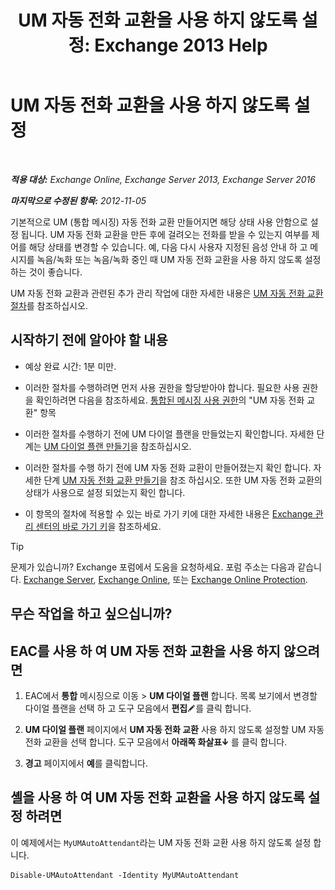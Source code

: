 ﻿---
title: 'UM 자동 전화 교환을 사용 하지 않도록 설정: Exchange 2013 Help'
TOCTitle: UM 자동 전화 교환을 사용 하지 않도록 설정
ms:assetid: ad79f374-f68f-430b-8b9c-2c841e1c55ae
ms:mtpsurl: https://technet.microsoft.com/ko-kr/library/Bb124228(v=EXCHG.150)
ms:contentKeyID: 50483855
ms.date: 05/22/2018
mtps_version: v=EXCHG.150
ms.translationtype: MT
---

# UM 자동 전화 교환을 사용 하지 않도록 설정

 

_**적용 대상:** Exchange Online, Exchange Server 2013, Exchange Server 2016_

_**마지막으로 수정된 항목:** 2012-11-05_

기본적으로 UM (통합 메시징) 자동 전화 교환 만들어지면 해당 상태 사용 안함으로 설정 됩니다. UM 자동 전화 교환을 만든 후에 걸려오는 전화를 받을 수 있는지 여부를 제어를 해당 상태를 변경할 수 있습니다. 예, 다음 다시 사용자 지정된 음성 안내 하 고 메시지를 녹음/녹화 또는 녹음/녹화 중인 때 UM 자동 전화 교환을 사용 하지 않도록 설정 하는 것이 좋습니다.

UM 자동 전화 교환과 관련된 추가 관리 작업에 대한 자세한 내용은 [UM 자동 전화 교환 절차](um-auto-attendant-procedures-exchange-2013-help.md)를 참조하십시오.

## 시작하기 전에 알아야 할 내용

  - 예상 완료 시간: 1분 미만.

  - 이러한 절차를 수행하려면 먼저 사용 권한을 할당받아야 합니다. 필요한 사용 권한을 확인하려면 다음을 참조하세요. [통합된 메시징 사용 권한](unified-messaging-permissions-exchange-2013-help.md)의 "UM 자동 전화 교환" 항목

  - 이러한 절차를 수행하기 전에 UM 다이얼 플랜을 만들었는지 확인합니다. 자세한 단계는 [UM 다이얼 플랜 만들기](create-a-um-dial-plan-exchange-2013-help.md)을 참조하십시오.

  - 이러한 절차를 수행 하기 전에 UM 자동 전화 교환이 만들어졌는지 확인 합니다. 자세한 단계 [UM 자동 전화 교환 만들기](create-a-um-auto-attendant-exchange-2013-help.md)을 참조 하십시오. 또한 UM 자동 전화 교환의 상태가 사용으로 설정 되었는지 확인 합니다.

  - 이 항목의 절차에 적용할 수 있는 바로 가기 키에 대한 자세한 내용은 [Exchange 관리 센터의 바로 가기 키](keyboard-shortcuts-in-the-exchange-admin-center-exchange-online-protection-help.md)을 참조하세요.


> [!TIP]
> 문제가 있습니까? Exchange 포럼에서 도움을 요청하세요. 포럼 주소는 다음과 같습니다. <A href="https://go.microsoft.com/fwlink/p/?linkid=60612">Exchange Server</A>, <A href="https://go.microsoft.com/fwlink/p/?linkid=267542">Exchange Online</A>, 또는 <A href="https://go.microsoft.com/fwlink/p/?linkid=285351">Exchange Online Protection</A>.



## 무슨 작업을 하고 싶으십니까?

## EAC를 사용 하 여 UM 자동 전화 교환을 사용 하지 않으려면

1.  EAC에서 **통합** 메시징으로 이동 \> **UM 다이얼 플랜** 합니다. 목록 보기에서 변경할 다이얼 플랜을 선택 하 고 도구 모음에서 **편집**![편집 아이콘](images/JJ218640.6f53ccb2-1f13-4c02-bea0-30690e6ea71d(EXCHG.150).gif "편집 아이콘")를 클릭 합니다.

2.  **UM 다이얼 플랜** 페이지에서 **UM 자동 전화 교환** 사용 하지 않도록 설정할 UM 자동 전화 교환을 선택 합니다. 도구 모음에서 **아래쪽 화살표**![아래쪽 화살표 아이콘](images/JJ150576.ef5ca57d-a033-457b-bd92-6361877c33d0(EXCHG.150).gif "아래쪽 화살표 아이콘") 를 클릭 합니다.

3.  **경고** 페이지에서 **예**를 클릭합니다.

## 셸을 사용 하 여 UM 자동 전화 교환을 사용 하지 않도록 설정 하려면

이 예제에서는 `MyUMAutoAttendant`라는 UM 자동 전화 교환 사용 하지 않도록 설정 합니다.

    Disable-UMAutoAttendant -Identity MyUMAutoAttendant

